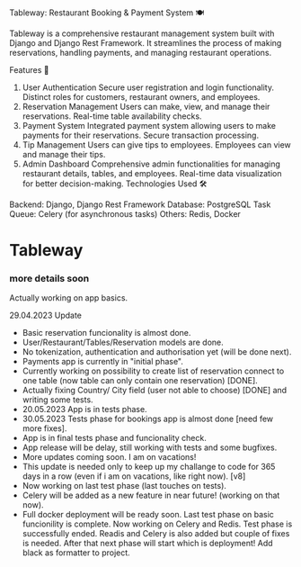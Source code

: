 Tableway: Restaurant Booking & Payment System 🍽️

Tableway is a comprehensive restaurant management system built with Django and Django Rest Framework. It streamlines the process of making reservations, handling payments, and managing restaurant operations.

Features 🌟

1. User Authentication
Secure user registration and login functionality.
Distinct roles for customers, restaurant owners, and employees.
2. Reservation Management
Users can make, view, and manage their reservations.
Real-time table availability checks.
3. Payment System
Integrated payment system allowing users to make payments for their reservations.
Secure transaction processing.
4. Tip Management
Users can give tips to employees.
Employees can view and manage their tips.
5. Admin Dashboard
Comprehensive admin functionalities for managing restaurant details, tables, and employees.
Real-time data visualization for better decision-making.
Technologies Used 🛠️

Backend: Django, Django Rest Framework
Database: PostgreSQL
Task Queue: Celery (for asynchronous tasks)
Others: Redis, Docker


# Tableway
### more details soon ###
Actually working on app basics. 

29.04.2023 Update
- Basic reservation funcionality is almost done. 
- User/Restaurant/Tables/Reservation models are done. 
- No tokenization, authentication and authorisation yet (will be done next).
- Payments app is currently in "initial phase". 
- Currently working on possibility to create list of reservation connect to one table (now table can only contain one reservation) [DONE]. 
- Actually fixing Country/ City field (user not able to choose) [DONE] and writing some tests. 
- 20.05.2023 App is in tests phase.
- 30.05.2023 Tests phase for bookings app is almost done [need few more fixes].
- App is in final tests phase and funcionality check.
- App release will be delay, still working with tests and some bugfixes. 
- More updates coming soon. I am on vacations!
- This update is needed only to keep up my challange to code for 365 days in a row (even if i am on vacations, like right now). [v8]
- Now working on last test phase (last touches on tests).
- Celery will be added as a new feature in near future! (working on that now).
- Full docker deployment will be ready soon. 
Last test phase on basic funcionility is complete. Now working on Celery and Redis.
Test phase is successfully ended.
Readis and Celery is also added but couple of fixes is needed. After that next phase will start which is deployment!
Add black as formatter to project.
